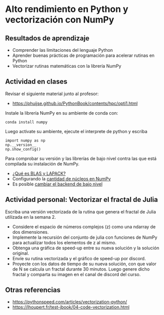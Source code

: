 # Alto rendimiento en Python y vectorización con NumPy

## Resultados de aprendizaje

- Comprender las limitaciones del lenguaje Python 
- Aprender buenas prácticas de programación para acelerar rutinas en Python
- Vectorizar rutinas matemáticas con la librería NumPy

## Actividad en clases

Revisar el siguiente material junto al profesor:

- https://phuijse.github.io/PythonBook/contents/hpc/opti1.html

Instale la librería NumPy en su ambiente de conda con:

    conda install numpy

Luego activate su ambiente, ejecute el interprete de python y escriba

    import numpy as np 
    np.__version__
    np.show_config()

Para comprobar su versión y las librerías de bajo nivel contra las que está compilada su instalación de NumPy.

- [¿Qué es BLAS y LAPACK?](https://superfastpython.com/what-is-blas-and-lapack-in-numpy/)
- Configurando la [cantidad de núcleos en NumPy](https://superfastpython.com/numpy-number-blas-threads/)
- Es posible [cambiar el backend de bajo nivel](https://conda-forge.org/docs/maintainer/knowledge_base.html#switching-blas-implementation)

## Actividad personal: Vectorizar el fractal de Julia

Escriba una versión vectorizada de la rutina que genera el fractal de Julia utilizada en la semana 2. 

- Considere el espacio de números complejos (z) como una ndarray de dos dimensiones. 
- Implemente la recursión del conjunto de julia con funciones de NumPy para actualizar todos los elementos de z al mismo. 
- Obtenga una gráfica de speed-up entre su nueva solución y la solución original. 
- Envíe su rutina vectorizada y el gráfico de speed-up por discord.
- Proyecte con los datos de tiempo de su nueva solución, con que valor de N se calcula un fractal durante 30 minutos. Luego genere dicho fractal y comparta su imagen en el canal de discord del curso.


## Otras referencias

- https://pythonspeed.com/articles/vectorization-python/
- https://lhoupert.fr/test-jbook/04-code-vectorization.html
